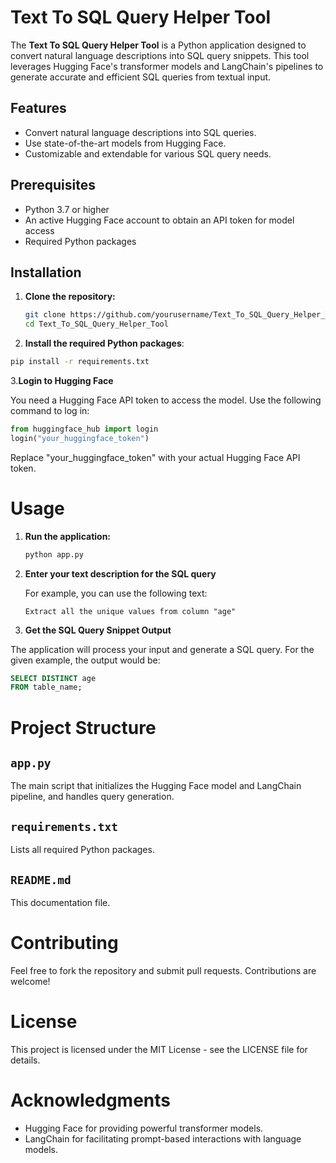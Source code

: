 # Text To SQL Query Helper Tool

The **Text To SQL Query Helper Tool** is a Python application designed to convert natural language descriptions into SQL query snippets. This tool leverages Hugging Face's transformer models and LangChain's pipelines to generate accurate and efficient SQL queries from textual input.

## Features

- Convert natural language descriptions into SQL queries.
- Use state-of-the-art models from Hugging Face.
- Customizable and extendable for various SQL query needs.

## Prerequisites

- Python 3.7 or higher
- An active Hugging Face account to obtain an API token for model access
- Required Python packages

## Installation

1. **Clone the repository:**

   ```bash
   git clone https://github.com/yourusername/Text_To_SQL_Query_Helper_Tool.git
   cd Text_To_SQL_Query_Helper_Tool
    ```
2. **Install the required Python packages**:

```bash
pip install -r requirements.txt
```
3.**Login to Hugging Face**

You need a Hugging Face API token to access the model. Use the following command to log in:

```python
from huggingface_hub import login
login("your_huggingface_token")
```
Replace "your_huggingface_token" with your actual Hugging Face API token.

# Usage

1. **Run the application:**

   ```bash
   python app.py
    ```

2. **Enter your text description for the SQL query**

   For example, you can use the following text:

   ```plaintext
   Extract all the unique values from column "age"
    ```

3. **Get the SQL Query Snippet Output**

The application will process your input and generate a SQL query. For the given example, the output would be:

```sql
SELECT DISTINCT age
FROM table_name;
```

# Project Structure

## `app.py`
The main script that initializes the Hugging Face model and LangChain pipeline, and handles query generation.

## `requirements.txt`
Lists all required Python packages.

## `README.md`
This documentation file.

# Contributing
Feel free to fork the repository and submit pull requests. Contributions are welcome!

# License
This project is licensed under the MIT License - see the LICENSE file for details.

# Acknowledgments
- Hugging Face for providing powerful transformer models.
- LangChain for facilitating prompt-based interactions with language models.

